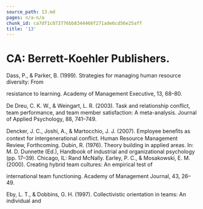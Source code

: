 ```yaml
---
source_path: 13.md
pages: n/a-n/a
chunk_id: ca7df1c073776bb8344466f271ade6cd56e25aff
title: '13'
---
```

# CA: Berrett-Koehler Publishers.

Dass, P., & Parker, B. (1999). Strategies for managing human resource diversity: From

resistance to learning. Academy of Management Executive, 13, 68–80.

De Dreu, C. K. W., & Weingart, L. R. (2003). Task and relationship conﬂict, team performance, and team member satisfaction: A meta-analysis. Journal of Applied Psychology, 88, 741–749.

Dencker, J. C., Joshi, A., & Martocchio, J. J. (2007). Employee beneﬁts as context for intergenerational conﬂict. Human Resource Management Review, Forthcoming. Dubin, R. (1976). Theory building in applied areas. In: M. D. Dunnette (Ed.), Handbook of industrial and organizational psychology (pp. 17–39). Chicago, IL: Rand McNally. Earley, P. C., & Mosakowski, E. M. (2000). Creating hybrid team cultures: An empirical test of

international team functioning. Academy of Management Journal, 43, 26–49.

Eby, L. T., & Dobbins, G. H. (1997). Collectivistic orientation in teams: An individual and
